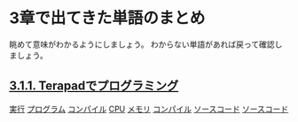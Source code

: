 # 3章で出てきた単語のまとめ

眺めて意味がわかるようにしましょう。
わからない単語があれば戻って確認しましょう。


## [3.1.1. Terapadでプログラミング](./with_terapad.md)



[実行](./with_terapad_open.md)
[プログラム](./program.md)
[コンパイル](./program.md)
[CPU](./cpu.md)
[メモリ](./with_terapad_compile.md)
[コンパイル](./with_terapad_compile.md)
[ソースコード](./with_terapad.md#コーディング)
[ソースコード](./with_terapad_coding.md)


